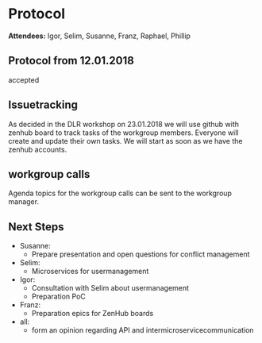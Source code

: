 # Protocol

**Attendees:** Igor, Selim, Susanne, Franz, Raphael, Phillip

## Protocol from 12.01.2018
accepted

## Issuetracking
As decided in the DLR workshop on 23.01.2018 we will use github with zenhub board to track tasks of the workgroup members. 
Everyone will create and update their own tasks. We will start as soon as we have the zenhub accounts.

## workgroup calls
Agenda topics for the workgroup calls can be sent to the workgroup manager.

## Next Steps
- Susanne:
  - Prepare presentation and open questions for conflict management
- Selim:
	- Microservices for usermanagement
- Igor:
	- Consultation with Selim about usermanagement
	- Preparation PoC
- Franz:
	- Preparation epics for ZenHub boards
- all:
	- form an opinion regarding API and intermicroservicecommunication
